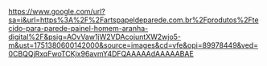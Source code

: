 https://www.google.com/url?sa=i&url=https%3A%2F%2Fartspapeldeparede.com.br%2Fprodutos%2Ftecido-para-parede-painel-homem-aranha-digital%2F&psig=AOvVaw1jW2VDAcojuntXW2wjo5-m&ust=1751380600142000&source=images&cd=vfe&opi=89978449&ved=0CBQQjRxqFwoTCKjx96avmY4DFQAAAAAdAAAAABAE
